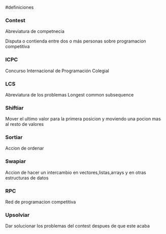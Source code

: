 #definiciones

### Contest

Abreviatura de competnecia

Disputa o contienda entre dos o más personas sobre programacion competitiva

### ICPC

Concurso Internacional de Programación Colegial 

### LCS

Abreviatura de los problemas Longest common subsequence 

### Shiftiar

Mover el ultimo valor para la primera posicion y moviendo una pocion mas al resto de valores

### Sortiar

Accion de ordenar 

### Swapiar

Accion de hacer un intercambio en vectores,listas,arrays y en otras estructuras de datos

### RPC

Red de programacion competitiva

### Upsolviar

Dar solucionar los problemas del contest despues de que este acaba